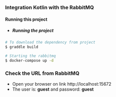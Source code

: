 ### Integration Kotlin with the RabbitMQ

#### Running this project

* ##### Running the project
```bash
# To download the dependency from project
$ graddle build

# Starting the rabbitmq
$ docker-compose up -d
 ``` 


### Check the URL from RabbitMQ 
* Open your browser on link http://localhost:15672
* The user is: **guest** and password: **guest**  
 